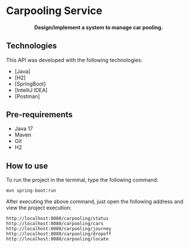 # Carpooling Service
<h4 align="center">
  <p>Design/implement a system to manage car pooling.</p>
</h4>


## Technologies

This API was developed with the following technologies:

-  [Java]
-  [H2]
-  [SpringBoot]
-  [IntelliJ IDEA]
-  [Postman]

## Pre-requirements

- Java 17
- Maven
- Git
- H2

## How to use

To run the project in the terminal, type the following command:

    mvn spring-boot:run

After executing the above command, just open the following address and view the project execution:

    http://localhost:8080/carpooling/status
    http://localhost:8080/carpooling/cars
    http://localhost:8080/carpooling/journey
    http://localhost:8080/carpooling/dropoff
    http://localhost:8080/carpooling/locate
